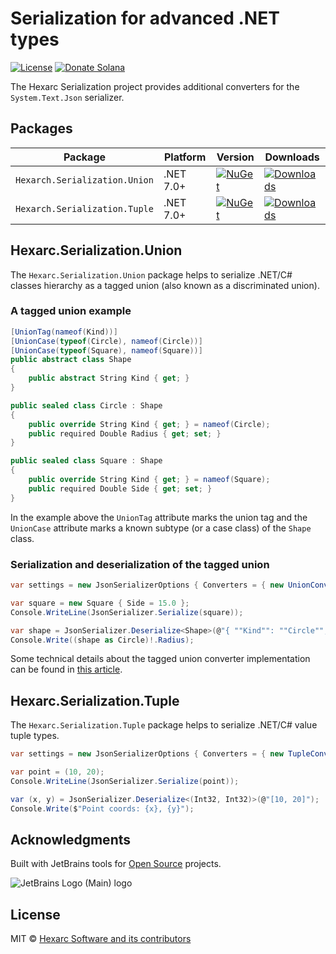 # Serialization for advanced .NET types 
[![License](http://img.shields.io/:license-mit-blue.svg)](http://badges.mit-license.org)
[![Donate Solana](https://img.shields.io/static/v1?label=Fondify.app&message=Donate%20%24SOL&color=blueviolet)](https://fondify.app/to/9qjvN4GZf78M2JsLUxXUNQWnDo96s12Zzzkzoo8cFpqw)

The Hexarc Serialization project provides additional converters for the `System.Text.Json` serializer.

## Packages

|Package| Platform  |Version|Downloads|
|-------|-----------|-------|---------|
|`Hexarch.Serialization.Union`| .NET 7.0+ |[![NuGet](https://img.shields.io/nuget/v/Hexarc.Serialization.Union.svg)](https://www.nuget.org/packages/Hexarc.Serialization.Union)|[![Downloads](http://img.shields.io/nuget/dt/Hexarc.Serialization.Union.svg)](https://www.nuget.org/packages/Hexarc.Serialization.Union)|
|`Hexarch.Serialization.Tuple`| .NET 7.0+ |[![NuGet](https://img.shields.io/nuget/v/Hexarc.Serialization.Tuple.svg)](https://www.nuget.org/packages/Hexarc.Serialization.Tuple)|[![Downloads](http://img.shields.io/nuget/dt/Hexarc.Serialization.Tuple.svg)](https://www.nuget.org/packages/Hexarc.Serialization.Tuple)|

## Hexarc.Serialization.Union

The `Hexarc.Serialization.Union` package helps to serialize .NET/C# classes hierarchy as a tagged union (also known as a discriminated union).

### A tagged union example
```c#
[UnionTag(nameof(Kind))]
[UnionCase(typeof(Circle), nameof(Circle))]
[UnionCase(typeof(Square), nameof(Square))]
public abstract class Shape
{
    public abstract String Kind { get; }
}

public sealed class Circle : Shape
{
    public override String Kind { get; } = nameof(Circle);
    public required Double Radius { get; set; } 
}

public sealed class Square : Shape
{
    public override String Kind { get; } = nameof(Square);
    public required Double Side { get; set; }
}
```

In the example above the `UnionTag` attribute marks the union tag and the `UnionCase` attribute 
marks a known subtype (or a case class) of the `Shape` class.

### Serialization and deserialization of the tagged union
```c#
var settings = new JsonSerializerOptions { Converters = { new UnionConverterFactory() } };

var square = new Square { Side = 15.0 };
Console.WriteLine(JsonSerializer.Serialize(square));

var shape = JsonSerializer.Deserialize<Shape>(@"{ ""Kind"": ""Circle"", ""Radius"": 10.0 }");
Console.Write((shape as Circle)!.Radius);
```

Some technical details about the tagged union converter implementation can be found in [this article](https://shadeglare.medium.com/mimic-discriminating-union-types-in-c-with-serialization-via-system-text-json-3da67ef58dc0).

## Hexarc.Serialization.Tuple

The `Hexarc.Serialization.Tuple` package helps to serialize .NET/C# value tuple types.

```c#
var settings = new JsonSerializerOptions { Converters = { new TupleConverterFactory() } };

var point = (10, 20);
Console.WriteLine(JsonSerializer.Serialize(point));

var (x, y) = JsonSerializer.Deserialize<(Int32, Int32)>(@"[10, 20]");
Console.Write($"Point coords: {x}, {y}");
```

## Acknowledgments
Built with JetBrains tools for [Open Source](https://jb.gg/OpenSourceSupport) projects.

![JetBrains Logo (Main) logo](https://resources.jetbrains.com/storage/products/company/brand/logos/jb_beam.svg)

## License
MIT © [Hexarc Software and its contributors](https://github.com/hexarc-software)



